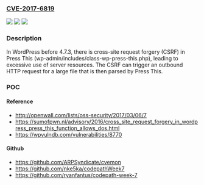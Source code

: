 ### [CVE-2017-6819](https://cve.mitre.org/cgi-bin/cvename.cgi?name=CVE-2017-6819)
![](https://img.shields.io/static/v1?label=Product&message=n%2Fa&color=blue)
![](https://img.shields.io/static/v1?label=Version&message=n%2Fa&color=blue)
![](https://img.shields.io/static/v1?label=Vulnerability&message=n%2Fa&color=brighgreen)

### Description

In WordPress before 4.7.3, there is cross-site request forgery (CSRF) in Press This (wp-admin/includes/class-wp-press-this.php), leading to excessive use of server resources. The CSRF can trigger an outbound HTTP request for a large file that is then parsed by Press This.

### POC

#### Reference
- http://openwall.com/lists/oss-security/2017/03/06/7
- https://sumofpwn.nl/advisory/2016/cross_site_request_forgery_in_wordpress_press_this_function_allows_dos.html
- https://wpvulndb.com/vulnerabilities/8770

#### Github
- https://github.com/ARPSyndicate/cvemon
- https://github.com/nke5ka/codepathWeek7
- https://github.com/ryanfantus/codepath-week-7

